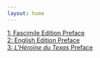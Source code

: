 ```yaml
---
layout: home
---
```

[1: Fascimile Edition Preface](/texas/01-intro.html)<br/>
[2: English Edition Preface](/texas/02-english-preface.html)<br/>
[3: *L'Héroïne du Texas* Preface](/texas/03-original-preface.html)<br/>
